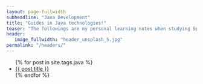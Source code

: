 ```yaml
---
layout: page-fullwidth
subheadline: "Java Development"
title: "Guides in Java technologies!"
teaser: "The followings are my personal learning notes when studying Spring Family sets. The technologies includes: <em>Spring Framework, Mybatis, Maven, SpringBoot, Git</em>. The posts are taken from official sites of the technologies, and is just for reference and review. The latest version may be different from the contents of those posts."
header:
   image_fullwidth: "header_unsplash_5.jpg"
permalink: "/headers/"
---
```

<ul>
    {% for post in site.tags.java %}
    <li><a href="{{ site.url }}{{ site.baseurl }}{{ post.url }}">{{ post.title }}</a></li>
    {% endfor %}
</ul>